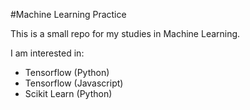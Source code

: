 #Machine Learning Practice

This is a small repo for my studies in Machine Learning.

I am interested in:
- Tensorflow (Python)
- Tensorflow (Javascript)
- Scikit Learn (Python)
